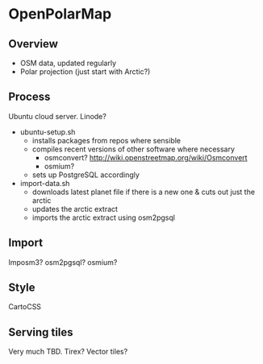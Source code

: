 # OpenPolarMap

## Overview

- OSM data, updated regularly
- Polar projection (just start with Arctic?)

## Process

Ubuntu cloud server. Linode?

- ubuntu-setup.sh
    - installs packages from repos where sensible
    - compiles recent versions of other software where necessary
        - osmconvert? <http://wiki.openstreetmap.org/wiki/Osmconvert>
        - osmium?
    - sets up PostgreSQL accordingly
- import-data.sh
    - downloads latest planet file if there is a new one & cuts out just the arctic
    - updates the arctic extract
    - imports the arctic extract using osm2pgsql

## Import

Imposm3? osm2pgsql? osmium?

## Style

CartoCSS

## Serving tiles

Very much TBD. Tirex? Vector tiles?

